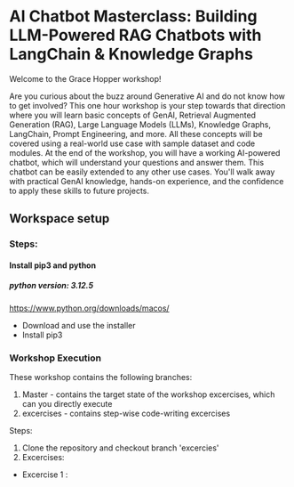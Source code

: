 # AI Chatbot Masterclass: Building LLM-Powered RAG Chatbots with LangChain & Knowledge Graphs
Welcome to the Grace Hopper workshop!

Are you curious about the buzz around Generative AI and do not know how to get involved?
This one hour workshop is your step towards that direction where you will learn basic concepts of GenAI, Retrieval Augmented Generation (RAG), Large Language Models (LLMs), Knowledge Graphs, LangChain, Prompt Engineering, and more. All these concepts will be covered using a real-world use case with sample dataset and code modules.
At the end of the workshop, you will have a working AI-powered chatbot, which will understand your questions and answer them. This chatbot can be easily extended to any other use cases. You'll walk away with practical GenAI knowledge, hands-on experience, and the confidence to apply these skills to future projects.

## Workspace setup

### Steps:
#### Install pip3 and python

##### python version: 3.12.5 
https://www.python.org/downloads/macos/
- Download and use the installer 
- Install pip3 

### Workshop Execution
These workshop contains the following branches: 
1. Master - contains the target state of the workshop excercises, which can you directly execute 
2. excercises - contains step-wise code-writing excercises 

Steps: 
1. Clone the repository and checkout branch 'excercies'
2. Excercises: 
- Excercise 1 : 


